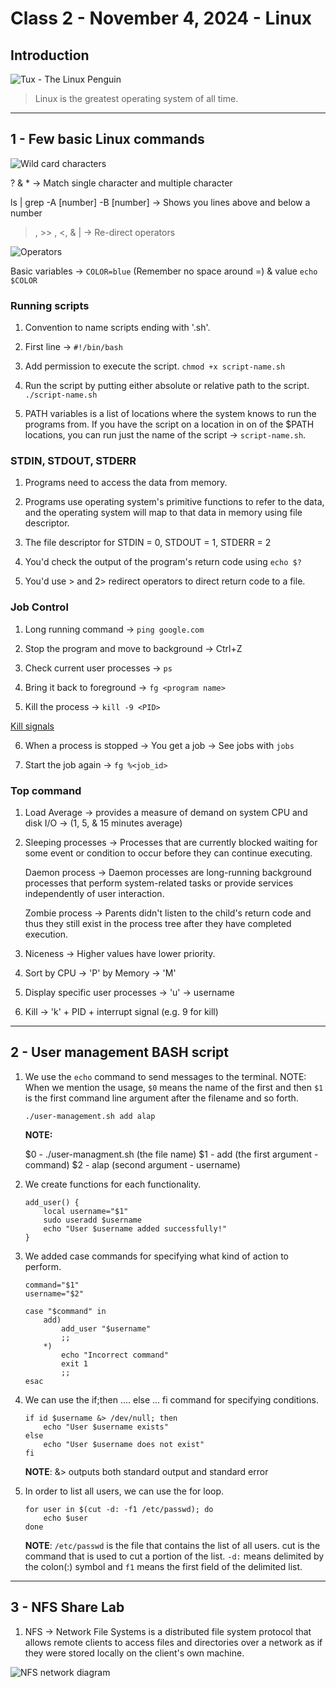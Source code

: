 # Class 2 - November 4, 2024 - Linux

## Introduction
![Tux - The Linux Penguin](https://upload.wikimedia.org/wikipedia/commons/a/af/Tux.png)

> Linux is the greatest operating system of all time.

---

## 1 - Few basic Linux commands

![Wild card characters](https://res.cloudinary.com/practicaldev/image/fetch/s--mat5AjJs--/c_limit%2Cf_auto%2Cfl_progressive%2Cq_auto%2Cw_880/https://dev-to-uploads.s3.amazonaws.com/i/vnxp1uywkv4ct9g5vdqy.png)

? & * -> Match single character and multiple character

ls <file> | grep -A \[number] -B \[number] -> Shows you lines above and below a number

>, >> , <, & | -> Re-direct operators

![Operators](https://media.cheatography.com/storage/thumb/davechild_linux-command-line.750.jpg?last=1582977076)

Basic variables -> `COLOR=blue` (Remember no space around =) & value `echo $COLOR`

### Running scripts

1. Convention to name scripts ending with '.sh'.

2. First line -> `#!/bin/bash`

3. Add permission to execute the script. `chmod +x script-name.sh`

4. Run the script by putting either absolute or relative path to the script. `./script-name.sh`

5. PATH variables is a list of locations where the system knows to run the programs from. If you have the script on a location in on of the $PATH locations, you can run just the name of the script -> `script-name.sh`.

### STDIN, STDOUT, STDERR

1. Programs need to access the data from memory.

2. Programs use operating system's primitive functions to refer to the data, and the operating system will map to that data in memory using file descriptor. 

3. The file descriptor for STDIN = 0, STDOUT = 1, STDERR = 2 

4. You'd check the output of the program's return code using `echo $?`

5. You'd use > and 2> redirect operators to direct return code to a file. 

### Job Control

1. Long running command -> `ping google.com`

2. Stop the program and move to background -> Ctrl+Z

3. Check current user processes -> `ps`

4. Bring it back to foreground -> `fg <program name>`

5. Kill the process -> `kill -9 <PID>`

[Kill signals](https://www.cyberciti.biz/faq/unix-kill-command-examples/)

6. When a process is stopped -> You get a job -> See jobs with `jobs`

7. Start the job again -> `fg %<job_id>`

### Top command

1. Load Average -> provides a measure of demand on system CPU and disk I/O -> (1, 5, & 15 minutes average)

2. Sleeping processes -> Processes that are currently blocked waiting for some event or condition to occur before they can continue executing.

	Daemon process -> Daemon processes are long-running background processes that perform system-related tasks or provide services independently of user interaction.
	
	Zombie process -> Parents didn't listen to the child's return code and thus they still exist in the process tree after they have completed execution.
	
3. Niceness -> Higher values have lower priority.

4. Sort by CPU -> 'P' by Memory -> 'M'

5. Display specific user processes -> 'u' -> username

6. Kill -> 'k' + PID + interrupt signal (e.g. 9 for kill)


---

## 2 - User management BASH script

1. We use the `echo` command to send messages to the terminal.
NOTE: When we mention the usage, `$0` means the name of the first and then `$1` is the first command line argument after the filename and so forth.
	```
	./user-management.sh add alap
	```
	
	**NOTE:**
	
	$0 - ./user-managment.sh  (the file name)
	$1 - add (the first argument - command)
	$2 - alap (second argument - username)
	
2. We create functions for each functionality.
	```
	add_user() {
		local username="$1"
		sudo useradd $username
		echo "User $username added successfully!"
	}
	```
	
3. We added case commands for specifying what kind of action to perform.
	```
	command="$1"
	username="$2"
	
	case "$command" in
		add)
			add_user "$username"
			;;
		*)
			echo "Incorrect command"
			exit 1
			;;
	esac
	```
	
4. We can use the if;then .... else ... fi command for specifying conditions.
	```
	if id $username &> /dev/null; then
		echo "User $username exists"
	else
		echo "User $username does not exist"
	fi
	```
	**NOTE**: &> outputs both standard output and standard error
	
5. In order to list all users, we can use the for loop.
	```
	for user in $(cut -d: -f1 /etc/passwd); do
		echo $user
	done
	```
	**NOTE**: `/etc/passwd` is the file that contains the list of all users. cut is the command that is used to cut a portion of the list. `-d:` means delimited by the colon(:) symbol and `f1` means the first field of the delimited list.
	
---

## 3 - NFS Share Lab

1. NFS -> Network File Systems is a distributed file system protocol that allows remote clients to access files and directories over a network as if they were stored locally on the client's own machine.

![NFS network diagram](https://drive.google.com/file/d/15MzfAbMhHjyzJJQejCEOCcXnnhC3H_fX)